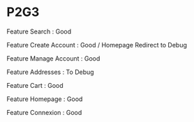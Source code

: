 # P2G3
Feature Search : Good

Feature Create Account : Good / Homepage Redirect to Debug

Feature Manage Account : Good

Feature Addresses : To Debug

Feature Cart : Good

Feature Homepage : Good

Feature Connexion : Good